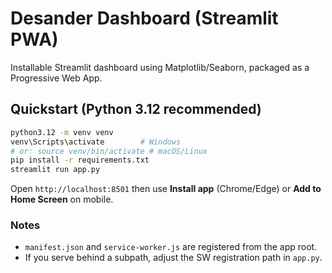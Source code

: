 # Desander Dashboard (Streamlit PWA)

Installable Streamlit dashboard using Matplotlib/Seaborn, packaged as a Progressive Web App.

## Quickstart (Python 3.12 recommended)
```bash
python3.12 -m venv venv
venv\Scripts\activate        # Windows
# or: source venv/bin/activate # macOS/Linux
pip install -r requirements.txt
streamlit run app.py
```
Open `http://localhost:8501` then use **Install app** (Chrome/Edge) or **Add to Home Screen** on mobile.

### Notes
- `manifest.json` and `service-worker.js` are registered from the app root.
- If you serve behind a subpath, adjust the SW registration path in `app.py`.
